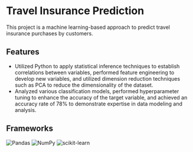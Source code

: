 # Travel Insurance Prediction
This project is a machine learning-based approach to predict travel insurance purchases by customers.

## Features
* Utilized Python to apply statistical inference techniques to establish correlations between variables, performed feature engineering to develop new variables, and utilized dimension reduction techniques such as PCA to reduce the dimensionality of the dataset.
* Analyzed various classification models, performed hyperparameter tuning to enhance the accuracy of the target variable, and achieved an accuracy rate of 78% to demonstrate expertise in data modeling and analysis.

## Frameworks
![Pandas](https://img.shields.io/badge/pandas-%23150458.svg?style=for-the-badge&logo=pandas&logoColor=white) ![NumPy](https://img.shields.io/badge/numpy-%23013243.svg?style=for-the-badge&logo=numpy&logoColor=white) ![scikit-learn](https://img.shields.io/badge/scikit--learn-%23F7931E.svg?style=for-the-badge&logo=scikit-learn&logoColor=white)


